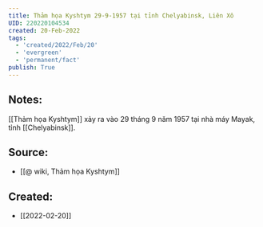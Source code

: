 ```yaml
---
title: Thảm họa Kyshtym 29-9-1957 tại tỉnh Chelyabinsk, Liên Xô
UID: 220220104534
created: 20-Feb-2022
tags:
  - 'created/2022/Feb/20'
  - 'evergreen'
  - 'permanent/fact'
publish: True
---
```

## Notes:
[[Thảm họa Kyshtym]] xảy ra vào 29 tháng 9 năm 1957 tại nhà máy Mayak, tỉnh [[Chelyabinsk]].

## Source:
- [[@ wiki, Thảm họa Kyshtym]]


## Created:
- [[2022-02-20]]
